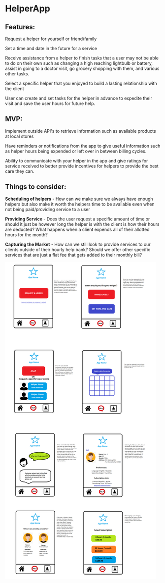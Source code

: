# HelperApp
## Features:
Request a helper for yourself or friend/family  

Set a time and date in the future for a service  

Receive assistance from a helper to finish tasks that a user may not be able to do on their own such as changing a high reaching lightbulb or battery, assist in going to a doctor visit, go grocery shopping with them, and various other tasks.  

Select a specific helper that you enjoyed to build a lasting relationship with the client  

User can create and set tasks for the helper in advance to expedite their visit and save the user hours for future help.  


## MVP:
Implement outside API's to retrieve information such as available products at local stores  

Have reminders or notifications from the app to give useful information such as helper hours being expended or left over in between billing cycles.   

Ability to communicate with your helper in the app and give ratings for service received to better provide incentives for helpers to provide the best care they can.  


## Things to consider:
**Scheduling of helpers** - How can we make sure we always have enough helpers but also make it worth the helpers time to be available even when not being paid/providing service to a user  

**Providing Service** - Does the user request a specific amount of time or should it just be however long the helper is with the client is how their hours are deducted? What happens when a client expends all of their allotted hours for the month?  

**Capturing the Market** - How can we still look to provide services to our clients outside of their hourly help bank? Should we offer other specific services that are just a flat fee that gets added to their monthly bill?  


![alt text](https://github.com/vargob27/HelperApp/blob/main/HelperApp.png)
